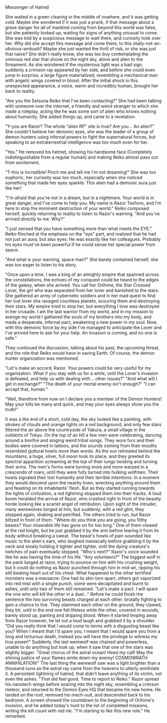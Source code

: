 Messenger of Hatred

She waited in a green clearing in the middle of nowhere, and it was getting cold. Maybe she wondered if it was just a prank, if that message about a grave danger for all of mankind coming from beyond this world was false, but she patiently looked up, waiting for signs of anything unusual to come. She was told by a suspicious message to wait there, and curiosity took over her.
Why did she accept this message and come there, to this otally-not-an-obvious-ambush? Maybe she just wanted the thrill of risk, or she was just that naive? She didn't really know, she was too buy contemplating the ominous red star that shone on the night sky, alone and alien to the firmament.
As she wondered if the mysterious light was a bad sign, suddenly a crimson ray appeared by her side, and before she could even jump in surprise, a large figure materialized, resembling a mechanical man with angelic wings covered in blood.
After the initial shock in this unexpected appearance, a voice, warm and incredibly human, brought her back to reality.

"Are you the Setsuna Reiko that I've been contacting?" She had been talking with someone over the internet, a friendly and weird stranger to which she made a roleplay, acting like he was some sort of alien who knows nothing about humanity. She added things up, and came to a revelation.

"Y-you are Razor? The whole "alien RP" site is true? Are you... An alien?" She couldn't believe her demonic eyes, she was the leader of a group of demon hunters using infernal powers to fight the supernatural forces, but speaking to an extraterrestrial intelligence was too much even for her.

"Yes." He removed his helmet, showing his handsome face (Completely indistinguishable from a regular human) and making Reiko almost pass out from excitement.

"T-this is incredible! Pinch me and tell me I'm not dreaming!" She was too euphoric, her curiosity was too much, especially when she noticed something that made her eyes sparkle: This alien had a demonic aura just like her!

"I'm afraid that you're not in a dream, but in a nightmare. Your world is in great danger, and I've come to help you. My name is Razor Tesfonn, and I'm here to stop the imminent destruction of your world."
Reiko composed herself, quickly returning to reality to listen to Razor's warning. "And you've arrived directly to me. Why?"

"I just sensed that you have something more than what meets the EYE." Reiko flinched at the emphasis on the "eye" part, and realized that he had not just an aura, but also eyes: He was exactly like her colleagues. Probably his eyes must've been powerful if he could sense her special power from space.

"And what is your warning, space man?" She barely contained herself, she was too eager to listen to his story.

"Once upon a time, I was a king of an almighty empire that spanned across the constellations, the echoes of my conquest could be heard to the edges of the galaxy, when she arrived.
You call her Orihime, the Star Crossed Lover, the girl who was separated from her lover and banished to the stars. She gathered an army of cybernetic soldiers and in her mad quest to find her lost lover she ravaged countless planets, scouring them and destroying their stars.
My empire tried to stop her, but everything I love was destroyed in her crusade. I am the last warrior from my world, and in my mission to avenge my world I gathered the souls of my brothers into my body, and made a desperate, infernal pact, awakening a new power in my soul.
Now, with this demonic force by my side I've managed to anticipate the Lover and I've arrived here to ask for your help. An invasion is coming, and no one is safe."

They continued the discussion, talking about his past, the upcoming threat, and the role that Reiko would have in saving Earth. Of course, the demon hunter organization was mentioned.

"Let's make an accord, Razor. Your powers could be very useful for my organization. What if you stay with us for a while, until the Lover's invasion is defeated, and help us with dealing with... other issues?"
"And what will I get in exchange?"
"The death of your mortal enemy isn't enough?"
"I can accept that, human."

"Well, therefore from now on I declare you a member of the Demon Hunters! May your kills be many and quick, and may your eyes always show you the truth!"

It was a the end of a short, cold day, the sky looked like a painting, with strokes of clouds and orange lights on a red background, and only few stars littered the air above the countryside of Yakura, a small village in the outskirts of Tokyo. On the top of an hill a few men were celebrating, dancing around a bonfire and singing weird tribal songs. They wore furs and their bodies were covered in tattoos, and the sounds coming from their mouths resembled guttural howls more than words. As the sun retreated behind the mountains, a huge, silver, full moon took its place, and they greeted its spectral apparition screaming at the top of their lungs twisting and turning their arms. The men's forms were turning more and more warped in a crescendo of roars, until they were fully turned into hulking wolfmen. Their howls signaled their lost humanity and their terrible intentions: In a moment they would descend upon the nearby town, wrecking anything around them and feasting on its inhabitants' flesh. But as they started running towards the lights of civlization, a red lightning stopped them into their tracks.
A loud boom heralded the arrival of Razor, who crashed right in front of the beastly horde looking like a scarlet angel of retribution. Upon sight of the intruder, many werewolves lunged at him, but suddenly, with a red glint, they stopped again, shaking and petrified. The others tried to run, but Razor blitzed in front of them.
"Where do you think you are going, you filthy beasts? Your miserable life has gone on for too long."
One of them clawed at the red knight, but he just grabbed it by the arm before tearing it from its body without breaking a sweat. The beast's howls of pain sounded like music to the alien's ears, who laughed maniacally before grabbing it by the neck and slowly holding it tighter and tighter, until the dying creature's twitches of pain eventually stopped.
"Who's next?" Razor's voice sounded like he was having the time of his life. "Any volunteers?"
The biggest wolf in the pack lunged at razor, trying to pounce on him with his crushing weight, but it could do nothing as Razor punched through him in mid-air, ripping his still beating heart out of his chest.
What happened to the other terrified monsters was a massacre: One had its skin torn apart, others got vaporized into red mist with a single punch, some were decapitated and burnt to ashes, until only two of them still remained.
"Let's make a pact. I will spare the one who will kill the other in a duel..."
Before he could finish the sentence the two surviving beasts charged at each other, brutally fighting to gain a chance to live. They slammed each other on the ground, they clawed, they bit, until in the end one fell lifeless while the other, covered in wounds, barely stood up, panting and dripping blood.
When it started limping away from Razor however, he let out a loud laugh and grabbed it by a shoulder.
"Did you really think that I would come to terms with a disgusting beast like you? When I meant that I'd spare you, I meant that I would spare you from a long and torturous death, instead you will have the privilege to witness my true power!"
Suddenly, the last werewolf was chained and powerless, unable to do anything but look up, when it saw that one of the stars was slightly bigger.
"Great chorus of the astral ocean! Heed my call! May the shining justice of your flames smite down my enemy! COSMOWRATH ANNIHILATION!"
The last thing the werewolf saw was a light brighter than a thousand suns as the astral ray came from the heavens to utterly annihilate it. A persistent lightning of hatred, that didn't leave anything of its victim, not even the ashes.
"That did feel good. Time to report to Reiko."
Razor spread his nanotech wings before soaring into the night sky, resembling a crimson meteor, and returned to the Demon Eyes HQ that became his new home. He landed on the roof, removed his mech-suit, and descended back to his bedroom. A screen showed the countdown to the beginning of Orihime's invasion, and he added today's hunt to the list of completed missions, writing the kill count with red ink. "I'm starting to like this new role." He remarked.